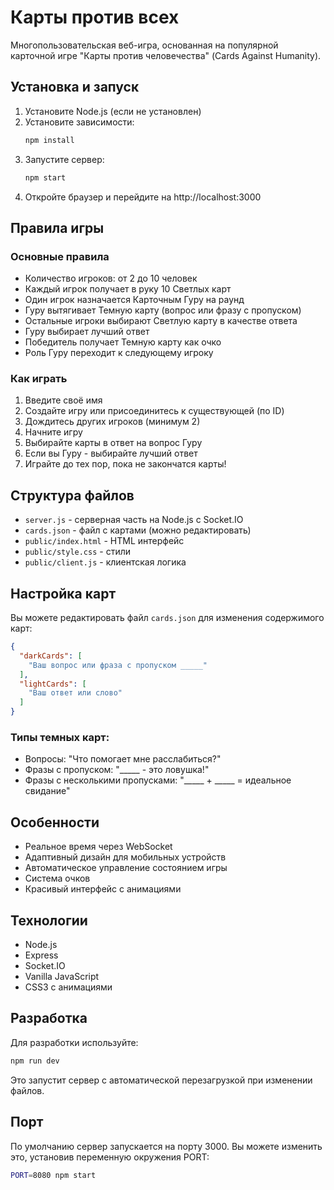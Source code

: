 # Карты против всех

Многопользовательская веб-игра, основанная на популярной карточной игре "Карты против человечества" (Cards Against Humanity).

## Установка и запуск

1. Установите Node.js (если не установлен)
2. Установите зависимости:
   ```bash
   npm install
   ```
3. Запустите сервер:
   ```bash
   npm start
   ```
4. Откройте браузер и перейдите на http://localhost:3000

## Правила игры

### Основные правила
- Количество игроков: от 2 до 10 человек
- Каждый игрок получает в руку 10 Светлых карт
- Один игрок назначается Карточным Гуру на раунд
- Гуру вытягивает Темную карту (вопрос или фразу с пропуском)
- Остальные игроки выбирают Светлую карту в качестве ответа
- Гуру выбирает лучший ответ
- Победитель получает Темную карту как очко
- Роль Гуру переходит к следующему игроку

### Как играть
1. Введите своё имя
2. Создайте игру или присоединитесь к существующей (по ID)
3. Дождитесь других игроков (минимум 2)
4. Начните игру
5. Выбирайте карты в ответ на вопрос Гуру
6. Если вы Гуру - выбирайте лучший ответ
7. Играйте до тех пор, пока не закончатся карты!

## Структура файлов

- `server.js` - серверная часть на Node.js с Socket.IO
- `cards.json` - файл с картами (можно редактировать)
- `public/index.html` - HTML интерфейс
- `public/style.css` - стили
- `public/client.js` - клиентская логика

## Настройка карт

Вы можете редактировать файл `cards.json` для изменения содержимого карт:

```json
{
  "darkCards": [
    "Ваш вопрос или фраза с пропуском _____"
  ],
  "lightCards": [
    "Ваш ответ или слово"
  ]
}
```

### Типы темных карт:
- Вопросы: "Что помогает мне расслабиться?"
- Фразы с пропуском: "_____ - это ловушка!"
- Фразы с несколькими пропусками: "_____ + _____ = идеальное свидание"

## Особенности

- Реальное время через WebSocket
- Адаптивный дизайн для мобильных устройств
- Автоматическое управление состоянием игры
- Система очков
- Красивый интерфейс с анимациями

## Технологии

- Node.js
- Express
- Socket.IO
- Vanilla JavaScript
- CSS3 с анимациями

## Разработка

Для разработки используйте:
```bash
npm run dev
```

Это запустит сервер с автоматической перезагрузкой при изменении файлов.

## Порт

По умолчанию сервер запускается на порту 3000. Вы можете изменить это, установив переменную окружения PORT:

```bash
PORT=8080 npm start
```
